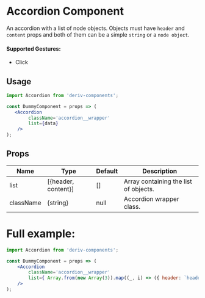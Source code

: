 # Accordion Component

An accordion with a list of node objects. Objects must have `header` and `content` props and both of them can be a simple `string` or a `node object`.

#### Supported Gestures:

-   Click

## Usage

```jsx
import Accordion from 'deriv-components';

const DummyComponent = props => (
   <Accordion
        className='accordion__wrapper'
        list={data}
    />
);
```

## Props

| Name          | Type                | Default   | Description                           |
| ------------- | ------------------- | --------- | ------------------------------------- |
| list          | [{header, content}] | []        | Array containing the list of objects. |
| className     | {string}            | null      | Accordion wrapper class.              |


# Full example:

```jsx
import Accordion from 'deriv-components';

const DummyComponent = props => (
    <Accordion
        className='accordion__wrapper'
        list={ Array.from(new Array(3)).map((_, i) => ({ header: `header ${i + 1}`, content: `content ${i + 1}`})) }
    />
);
```
